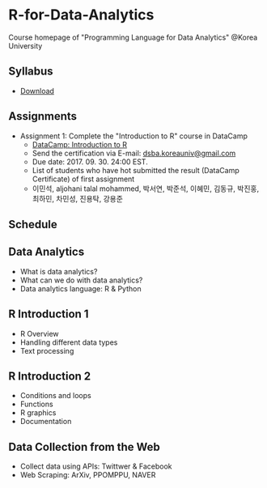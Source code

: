 # R-for-Data-Analytics
Course homepage of "Programming Language for Data Analytics" @Korea University

## Syllabus
* [Download](https://www.dropbox.com/s/d7h3n29c5ntbdp8/2017_2_Program%20Language%20for%20Data%20Analytics.pdf?dl=0)

## Assignments
* Assignment 1: Complete the "Introduction to R" course in DataCamp
  * [DataCamp: Introduction to R](https://www.datacamp.com/courses/free-introduction-to-r)
  * Send the certification via E-mail: dsba.koreauniv@gmail.com
  * Due date: 2017. 09. 30. 24:00 EST.
  * List of students who have hot submitted the result (DataCamp Certificate) of first assignment
  * 이민석, aljohani talal mohammed, 박서연, 박준석, 이혜민, 김동규, 박진홍, 최하민, 차민성, 진용탁, 강용준

## Schedule

## Data Analytics
* What is data analytics?
* What can we do with data analytics?
* Data analytics language: R & Python
  
## R Introduction 1
* R Overview
* Handling different data types
* Text processing
  
## R Introduction 2
* Conditions and loops
* Functions
* R graphics
* Documentation

## Data Collection from the Web
* Collect data using APIs: Twittwer & Facebook
* Web Scraping: ArXiv, PPOMPPU, NAVER
